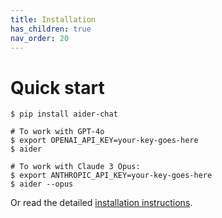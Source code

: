 ```yaml
---
title: Installation
has_children: true
nav_order: 20
---
```


# Quick start

```
$ pip install aider-chat

# To work with GPT-4o
$ export OPENAI_API_KEY=your-key-goes-here
$ aider 

# To work with Claude 3 Opus:
$ export ANTHROPIC_API_KEY=your-key-goes-here
$ aider --opus
```

Or read the detailed [installation instructions](/docs/install/install.html).



